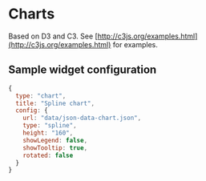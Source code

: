 # Charts

Based on D3 and C3. See [http://c3js.org/examples.html](http://c3js.org/examples.html) for examples. 

## Sample widget configuration

```javascript
{
  type: "chart",
  title: "Spline chart",
  config: { 
    url: "data/json-data-chart.json",
    type: "spline",
    height: "160",
    showLegend: false,
    showTooltip: true,
    rotated: false
  }
}
```


